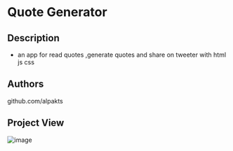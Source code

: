 # Quote Generator
## Description
* an app for read quotes ,generate quotes and share on tweeter  with html js css

## Authors
github.com/alpakts

## Project View
![image](https://github.com/alpakts/QuoteGenererator/assets/73042489/bca220bb-578b-475e-90d2-17c3de006f9c)

